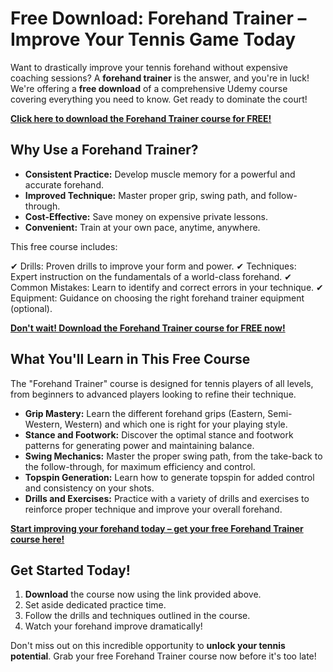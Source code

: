 # Free Download: Forehand Trainer – Improve Your Tennis Game Today

Want to drastically improve your tennis forehand without expensive coaching sessions? A **forehand trainer** is the answer, and you're in luck! We're offering a **free download** of a comprehensive Udemy course covering everything you need to know. Get ready to dominate the court!

[**Click here to download the Forehand Trainer course for FREE!**](https://udemywork.com/forehand-trainer)

## Why Use a Forehand Trainer?

*   **Consistent Practice:** Develop muscle memory for a powerful and accurate forehand.
*   **Improved Technique:** Master proper grip, swing path, and follow-through.
*   **Cost-Effective:** Save money on expensive private lessons.
*   **Convenient:** Train at your own pace, anytime, anywhere.

This free course includes:

✔ Drills: Proven drills to improve your form and power.
✔ Techniques: Expert instruction on the fundamentals of a world-class forehand.
✔ Common Mistakes: Learn to identify and correct errors in your technique.
✔ Equipment: Guidance on choosing the right forehand trainer equipment (optional).

[**Don't wait! Download the Forehand Trainer course for FREE now!**](https://udemywork.com/forehand-trainer)

## What You'll Learn in This Free Course

The "Forehand Trainer" course is designed for tennis players of all levels, from beginners to advanced players looking to refine their technique.

*   **Grip Mastery:** Learn the different forehand grips (Eastern, Semi-Western, Western) and which one is right for your playing style.
*   **Stance and Footwork:** Discover the optimal stance and footwork patterns for generating power and maintaining balance.
*   **Swing Mechanics:** Master the proper swing path, from the take-back to the follow-through, for maximum efficiency and control.
*   **Topspin Generation:** Learn how to generate topspin for added control and consistency on your shots.
*   **Drills and Exercises:** Practice with a variety of drills and exercises to reinforce proper technique and improve your overall forehand.

[**Start improving your forehand today – get your free Forehand Trainer course here!**](https://udemywork.com/forehand-trainer)

## Get Started Today!

1.  **Download** the course now using the link provided above.
2.  Set aside dedicated practice time.
3.  Follow the drills and techniques outlined in the course.
4.  Watch your forehand improve dramatically!

Don't miss out on this incredible opportunity to **unlock your tennis potential**. Grab your free Forehand Trainer course now before it's too late!
